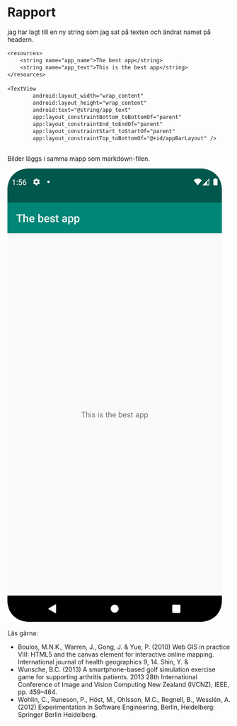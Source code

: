 
# Rapport

jag har lagt till en ny string som jag sat på texten och ändrat namet på headern.

```
<resources>
    <string name="app_name">The best app</string>
    <string name="app_text">This is the best app</string>
</resources>

<TextView
        android:layout_width="wrap_content"
        android:layout_height="wrap_content"
        android:text="@string/app_text"
        app:layout_constraintBottom_toBottomOf="parent"
        app:layout_constraintEnd_toEndOf="parent"
        app:layout_constraintStart_toStartOf="parent"
        app:layout_constraintTop_toBottomOf="@+id/appBarLayout" />
        
```

Bilder läggs i samma mapp som markdown-filen.

![](img.png)

Läs gärna:

- Boulos, M.N.K., Warren, J., Gong, J. & Yue, P. (2010) Web GIS in practice VIII: HTML5 and the canvas element for interactive online mapping. International journal of health geographics 9, 14. Shin, Y. &
- Wunsche, B.C. (2013) A smartphone-based golf simulation exercise game for supporting arthritis patients. 2013 28th International Conference of Image and Vision Computing New Zealand (IVCNZ), IEEE, pp. 459–464.
- Wohlin, C., Runeson, P., Höst, M., Ohlsson, M.C., Regnell, B., Wesslén, A. (2012) Experimentation in Software Engineering, Berlin, Heidelberg: Springer Berlin Heidelberg.
